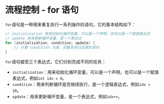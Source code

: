 # 流程控制 - for 语句

`for`语句是一种用来重复执行一系列操作的语句，它的基本结构如下：

```c
// initialization 用来初始化循环变量，可以是一个声明，也可以是一个赋值表达式
// update 用来更新循环变量，是一个表达式
for (initialization; condition; update) {
    // 只要 condition 为真，则重复执行这里的语句
}
```

`for`语句接受三个表达式，它们分别完成不同的任务：

- `initialization`：用来初始化循环变量，可以是一个声明，也可以是一个赋值表达式，例如`int idx = 0`。
- `condition`：用来判断循环是否继续执行，是一个逻辑表达式，例如`idx < 10`。
- `update`：用来更新循环变量，是一个表达式，例如`idx++`。